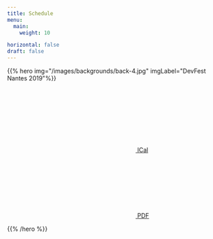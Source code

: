 ```yaml
---
title: Schedule
menu:
  main:
    weight: 10

horizontal: false
draft: false
---
```


{{% hero img="/images/backgrounds/back-4.jpg" imgLabel="DevFest Nantes 2019"%}}

<a class="btn primary btn-lg" href="/schedule/schedule.ics">
    <svg class="icon icon-calendar"><use xlink:href="#calendar"></use></svg> ICal
</a>

<a class="btn primary btn-lg" href="/schedule/schedule.pdf">
    <svg class="icon icon-pdf"><use xlink:href="#pdf"></use></svg> PDF
</a>

<!-- TODO: filter and search -->
{{% /hero %}}
